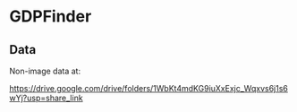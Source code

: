 # GDPFinder

## Data

Non-image data at:

https://drive.google.com/drive/folders/1WbKt4mdKG9iuXxExjc_Wqxvs6j1s6wYj?usp=share_link
